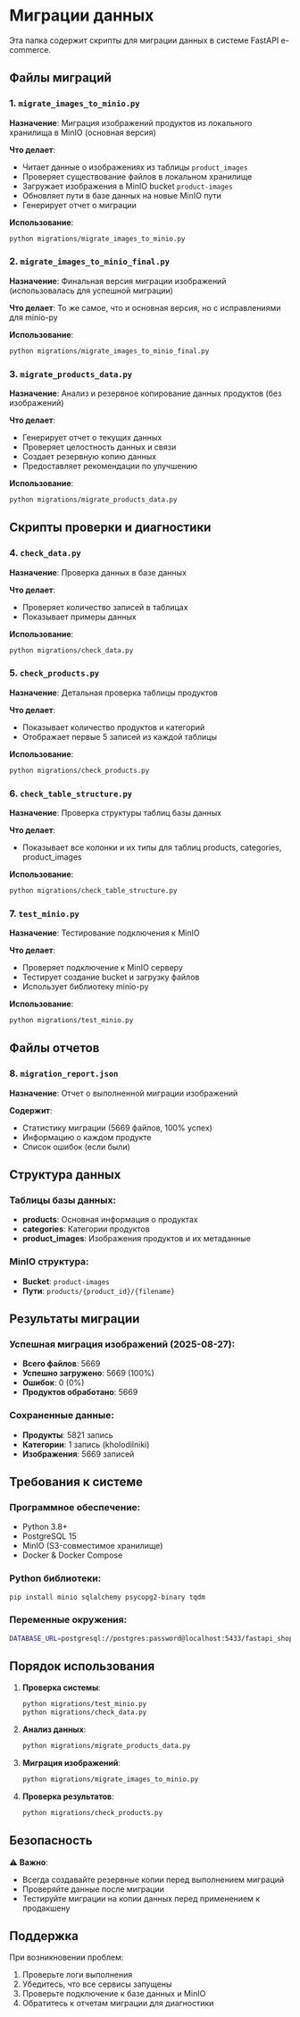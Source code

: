 # Миграции данных

Эта папка содержит скрипты для миграции данных в системе FastAPI e-commerce.

## Файлы миграций

### 1. `migrate_images_to_minio.py`
**Назначение**: Миграция изображений продуктов из локального хранилища в MinIO (основная версия)

**Что делает**:
- Читает данные о изображениях из таблицы `product_images`
- Проверяет существование файлов в локальном хранилище
- Загружает изображения в MinIO bucket `product-images`
- Обновляет пути в базе данных на новые MinIO пути
- Генерирует отчет о миграции

**Использование**:
```bash
python migrations/migrate_images_to_minio.py
```

### 2. `migrate_images_to_minio_final.py`
**Назначение**: Финальная версия миграции изображений (использовалась для успешной миграции)

**Что делает**: То же самое, что и основная версия, но с исправлениями для minio-py

**Использование**:
```bash
python migrations/migrate_images_to_minio_final.py
```

### 3. `migrate_products_data.py`
**Назначение**: Анализ и резервное копирование данных продуктов (без изображений)

**Что делает**:
- Генерирует отчет о текущих данных
- Проверяет целостность данных и связи
- Создает резервную копию данных
- Предоставляет рекомендации по улучшению

**Использование**:
```bash
python migrations/migrate_products_data.py
```

## Скрипты проверки и диагностики

### 4. `check_data.py`
**Назначение**: Проверка данных в базе данных

**Что делает**:
- Проверяет количество записей в таблицах
- Показывает примеры данных

**Использование**:
```bash
python migrations/check_data.py
```

### 5. `check_products.py`
**Назначение**: Детальная проверка таблицы продуктов

**Что делает**:
- Показывает количество продуктов и категорий
- Отображает первые 5 записей из каждой таблицы

**Использование**:
```bash
python migrations/check_products.py
```

### 6. `check_table_structure.py`
**Назначение**: Проверка структуры таблиц базы данных

**Что делает**:
- Показывает все колонки и их типы для таблиц products, categories, product_images

**Использование**:
```bash
python migrations/check_table_structure.py
```

### 7. `test_minio.py`
**Назначение**: Тестирование подключения к MinIO

**Что делает**:
- Проверяет подключение к MinIO серверу
- Тестирует создание bucket и загрузку файлов
- Использует библиотеку minio-py

**Использование**:
```bash
python migrations/test_minio.py
```

## Файлы отчетов

### 8. `migration_report.json`
**Назначение**: Отчет о выполненной миграции изображений

**Содержит**:
- Статистику миграции (5669 файлов, 100% успех)
- Информацию о каждом продукте
- Список ошибок (если были)

## Структура данных

### Таблицы базы данных:
- **products**: Основная информация о продуктах
- **categories**: Категории продуктов
- **product_images**: Изображения продуктов и их метаданные

### MinIO структура:
- **Bucket**: `product-images`
- **Пути**: `products/{product_id}/{filename}`

## Результаты миграции

### Успешная миграция изображений (2025-08-27):
- **Всего файлов**: 5669
- **Успешно загружено**: 5669 (100%)
- **Ошибок**: 0 (0%)
- **Продуктов обработано**: 5669

### Сохраненные данные:
- **Продукты**: 5821 запись
- **Категории**: 1 запись (kholodilniki)
- **Изображения**: 5669 записей

## Требования к системе

### Программное обеспечение:
- Python 3.8+
- PostgreSQL 15
- MinIO (S3-совместимое хранилище)
- Docker & Docker Compose

### Python библиотеки:
```bash
pip install minio sqlalchemy psycopg2-binary tqdm
```

### Переменные окружения:
```bash
DATABASE_URL=postgresql://postgres:password@localhost:5433/fastapi_shop
```

## Порядок использования

1. **Проверка системы**:
   ```bash
   python migrations/test_minio.py
   python migrations/check_data.py
   ```

2. **Анализ данных**:
   ```bash
   python migrations/migrate_products_data.py
   ```

3. **Миграция изображений**:
   ```bash
   python migrations/migrate_images_to_minio.py
   ```

4. **Проверка результатов**:
   ```bash
   python migrations/check_products.py
   ```

## Безопасность

⚠️ **Важно**: 
- Всегда создавайте резервные копии перед выполнением миграций
- Проверяйте данные после миграции
- Тестируйте миграции на копии данных перед применением к продакшену

## Поддержка

При возникновении проблем:
1. Проверьте логи выполнения
2. Убедитесь, что все сервисы запущены
3. Проверьте подключение к базе данных и MinIO
4. Обратитесь к отчетам миграции для диагностики
